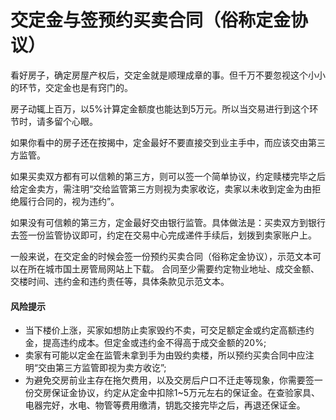# 交定金与签预约买卖合同（俗称定金协议）

看好房子，确定房屋产权后，交定金就是顺理成章的事。但千万不要忽视这个小小的环节，交定金也是有窍门的。

房子动辄上百万，以5%计算定金额度也能达到5万元。所以当交易进行到这个环节时，请多留个心眼。

如果你看中的房子还在按揭中，定金最好不要直接交到业主手中，而应该交由第三方监管。

如果买卖双方都有可以信赖的第三方，则可以签一个简单协议，约定赎楼完毕之后给定金卖方，需注明“交给监管第三方则视为卖家收讫，卖家以未收到定金为由拒绝履行合同的，视为违约”。

如果没有可信赖的第三方，定金最好交由银行监管。具体做法是：买卖双方到银行去签一份监管协议即可，约定在交易中心完成递件手续后，划拨到卖家账户上。

一般来说，在交定金的时候会签一份预约买卖合同（俗称定金协议），示范文本可以在所在城市国土房管局网站上下载。
合同至少需要约定物业地址、成交金额、交楼时间、违约金和违约责任等，具体条款见示范文本。

#### 风险提示
- 当下楼价上涨，买家如想防止卖家毁约不卖，可交足额定金或约定高额违约金，提高违约成本。但定金或违约金不得高于成交金额的20%;
- 卖家有可能以定金在监管未拿到手为由毁约卖楼，所以预约买卖合同中应注明“交由第三方监管即视为卖方收讫”;
- 为避免交房前业主存在拖欠费用，以及交房后户口不迁走等现象，你需要签一份交房保证金协议，约定从定金中扣除1~5万元左右的保证金。在查验家具、电器完好，水电、物管等费用缴清，钥匙交接完毕之后，再退还保证金。
